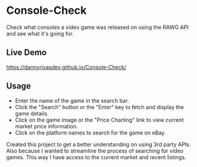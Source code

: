 # Console-Check
Check what consoles a video game was released on using the RAWG API and see what it's going for.

## Live Demo
https://dannyrivasdev.github.io/Console-Check/ 

## Usage
- Enter the name of the game in the search bar.
- Click the "Search" button or the "Enter" key to fetch and display the game details.
- Click on the game image or the "Price Charting" link to view current market price information.
- Click on the platform names to search for the game on eBay.

Created this project to get a better understanding on using 3rd party APIs. Also because I wanted to streamline the process of searching for video games. This way I have access to the current market and recent listings.       
